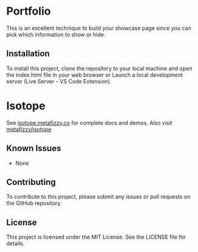 # Portfolio
This is an excellent technique to build your showcase page since you can pick which information to show or hide.

## Installation 
To install this project, clone the repository to your local machine and open the index.html file in your web browser or Launch a local development server (Live Server - VS Code Extension).

# Isotope
See [isotope.metafizzy.co](https://isotope.metafizzy.co) for complete docs and demos.
Also visit [metafizzy/isotope](https://github.com/metafizzy/isotope)

## Known Issues
- None

## Contributing
To contribute to this project, please submit any issues or pull requests on the GitHub repository.

## License
This project is licensed under the MIT License. See the LICENSE file for details.
